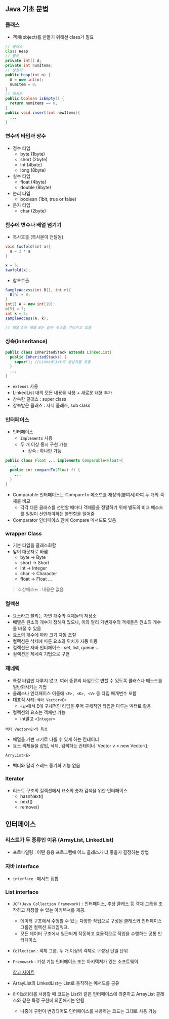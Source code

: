 ## Java 기초 문법
### 클래스
- 객체(object)를 만들기 위해선 class가 필요
```java
// 클래스
Class Heap
// 필드
private int[] A;
private int numItems;
// 생성자
public Heap(int n) {
  A = new int[n];
  numItem = 0;
}
// 메서드
public boolean isEmpty() {
  return numItems == 0;
}
public void insert(int newItems){
  ...
}
```

### 변수의 타입과 상수
- 정수 타입
  - byte (1byte)
  - short (2byte)
  - int (4byte)
  - long (8byte)
- 실수 타입
  - float (4byte)
  - double (8byte)
- 논리 타입
  - boolean (1bit, true or false)
- 문자 타입
  - char (2byte)

### 함수에 변수나 배열 넘기기
- 복사호출 (복사본이 전달됨)
```java
void twofold(int a){
  a = 2 * a
}

x = 5;
twofold(x);

```
- 참조호출
```java
SampleAccess(int B[], int n){
  B[n] = 8;
}
int[] A = new int[10];
a[5] = 7;
int k = 5;
sampleAccess(A, k);

// 배열 A와 배열 B는 같은 주소를 가리키고 있음
```

### 상속(inheritance)

```java
public class InheritedStack extends LinkedList{
  public InheritedStack() {
    super(); //Linkedlist의 생성자를 호출
  }
  ...
}
```
- `extends` 사용
- LinkedList 내의 모든 내용을 사용 + 새로운 내용 추가
- 상속한 클래스 : super class
- 상속받은 클래스 : 자식 클래스, sub class

### 인터페이스

- 인터페이스
  - `implements` 사용
  - 두 개 이상 동시 구현 가능
    - 상속 : 하나만 가능
```java
public class Float ... implements Comparable<Float>{
  ...
  public int compareTo(Float f) {
    ...
  }
}
```
- Comparable 인터페이스는 CompareTo 메소드를 재정의(붙여서)하여 두 개의 객체를 비교
  - 각각 다른 클래스를 선언할 때마다 객체들을 정렬하기 위해 별도의 비교 메소드를 일일이 선언해야하는 불편함을 덜어줌
- Comparator 인터페이스 안에 Compare 메서드도 있음

### wrapper Class
-  기본 타입을 클래스화함
  - 앞이 대문자로 바뀜
    - byte -> Byte
    - short -> Short
    - int -> Integer
    - char -> Character
    - float -> Float
    ...
    
> 추상메소드 : 내용은 없음

### 컬렉션
- 요소라고 불리는 가변 개수의 객체들의 저장소
- 배열은 원소의 개수가 정해져 있으나, 이와 달리 가변개수의 객체들은 원소의 개수를 바꿀 수 있음
- 요소의 개수에 따라 크기 자동 조절
- 컬렉션은 삭제에 따른 요소의 위치가 자동 이동
- 컬렉션은 자바 인터페이스 : set, list, queue ...
- 컬렉션은 제네릭 기법으로 구현

### 제네릭
- 특정 타입만 다루지 않고, 여러 종류의 타입으로 변할 수 있도록 클래스나 메소드를 일반화시키는 기법
- 클래스나 인터페이스 이름에 `<E>, <K>, <V>` 등 타입 매개변수 포함
- 대표적 사례: `벡터 Vector<E>`
  - `<E>`에서 E에 구체적인 타입을 주어 구체적인 타입만 다루는 벡터로 활용
- 컬렉션의 요소는 객체만 가능
  - int말고 `<Integer>`

`벡터 Vector<E>의 특성`
- 배열을 가변 크기로 다룰 수 있게 하는 컨테이너
- 요소 객체들을 삽입, 삭제, 검색하는 컨테이너
`Vector<Integer> v = new Vector<Integer>();

`ArryList<E>`
- 벡터와 달리 스레드 동기화 기능 없음

### Iterator
- 리스트 구조의 컬렉션에서 요소의 숫자 검색을 위한 인터페이스
  - hasnNext()
  - next()
  - remove()

## 인터페이스

### 리스트가 두 종류인 이유 (ArrayList, LinkedList)
- 프로파일링 : 어떤 응용 프로그램에 어느 클래스가 더 좋을지 결정하는 방법

### 자바 interface
- `interface` : 메서드 집합

### List interface
- `JCF(Java Collection Framework)` : 인터페이스, 추상 클래스 등 객체 그룹을 조작하고 저장할 수 있는 아키텍쳐를 제공. 
  - 데이터 구조에서 수행할 수 있는 다양한 작업으로 구성된 클래스와 인터페이스 그룹인 컬렉션 프레임워크.
  - 모든 데이터 구조에서 일관되게 작동하고 효율적으로 작업을 수행하는 공통 인터페이스
- `Collection` : 객체 그룹. 두 개 이상의 객체로 구성된 단일 단위
- `Framework` : 기성 기능 인터페이스 또는 아키텍쳐가 있는 소프트웨어

  [참고 사이트](https://www.softwaretestinghelp.com/java/java-collections-framework/#:~:text=Java%20Collections%20Framework%20(JCF)%20contains,manipulate%20a%20group%20of%20objects.)

- ArrayList와 LinkedList는 List로 동작하는 메서드를 공유
- 라이브러리를 사용할 때 코드는 List와 같은 인터페이스에 의존하고 ArrayList 클래스와 같은 특정 구현에 의존해서는 안됨
  - 나중에 구현이 변경되어도 인터페이스를 사용하는 코드는 그대로 사용 가능